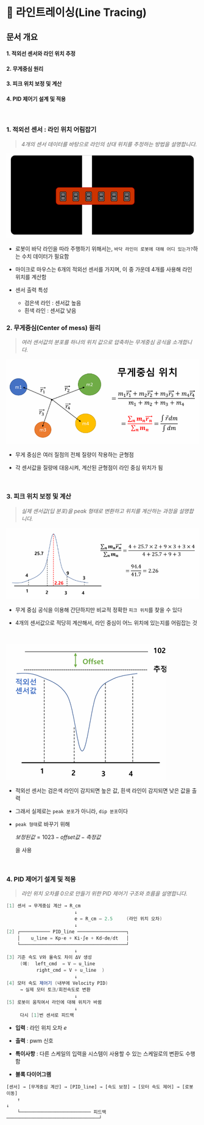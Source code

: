 # 🏁 라인트레이싱(Line Tracing)
## 문서 개요
#### 1. 적외선 센서와 라인 위치 추정
#### 2. 무게중심 원리
#### 3. 피크 위치 보정 및 계산
#### 4. PID 제어기 설계 및 적용

<br>

### 1. 적외선 센서 : 라인 위치 어림잡기
> *4개의 센서 데이터를 바탕으로 라인의 상대 위치를 추정하는 방법을 설명합니다.*

![alt text](/data/4/4_1.png)

- 로봇이 바닥 라인을 따라 주행하기 위해서는, `바닥 라인이 로봇에 대해 어디 있는가?`하는 수치 데이터가 필요함

- 마이크로 마우스는 6개의 적외선 센서를 가지며, 이 중 가운데 4개를 사용해 라인 위치를 계산함

- 센서 출력 특성
    - 검은색 라인 : 센서값 높음
    - 흰색 라인 : 센서값 낮음

### 2. 무게중심(Center of mess) 원리
> *여러 센서값의 분포를 하나의 위치 값으로 압축하는 무게중심 공식을 소개합니다.*

![alt text](/data/4/4_2.png)

- 무게 중심은 여러 질점의 전체 질량이 작용하는 균형점

- 각 센서값을 질량에 대응시켜, 계산된 균형점이 라인 중심 위치가 됨

<br>

### 3. 피크 위치 보정 및 계산
> *실제 센서값(딥 분포)을 peak 형태로 변환하고 위치를 계산하는 과정을 설명합니다.*


![alt text](/data/4/4_3.png)

- 무게 중심 공식을 이용해 간단하지만 비교적 정확한 `피크 위치`를 찾을 수 있다

- 4개의 센서값으로 적당히 계산해서, 라인 중심이 어느 위치에 있는지를 어림잡는 것

<br>

![alt text](/data/4/4_4.png)

- 적외선 센서는 검은색 라인이 감지되면 높은 값, 흰색 라인이 감지되면 낮은 값을 출력

- 그래서 실제로는 `peak 분포`가 아니라, `dip 분포`이다

- `peak 형태`로 바꾸기 위해 

    $보정된 값 = 1023 - offset 값 - 측정값$

    을 사용

<br>

### 4. PID 제어기 설계 및 적용

> *라인 위치 오차를 0으로 만들기 위한 PID 제어기 구조와 흐름을 설명합니다.*

```csharp
[1] 센서 → 무게중심 계산 → R_cm
                         ↓
                         e = R_cm – 2.5     (라인 위치 오차)
                         ↓
[2] ┌─────────── PID_line ──────────────────┐
    │    u_line = Kp·e + Ki·∫e + Kd·de/dt   │
    └───────────────────────────────────────┘
                         ↓
[3] 기준 속도 V와 율속도 차이 ΔV 생성  
     (예:  left_cmd  = V – u_line  
           right_cmd = V + u_line  )  
                         ↓
[4] 모터 속도 제어기 (내부에 Velocity PID)  
     → 실제 모터 토크/회전속도로 변환  
                         ↓
[5] 로봇이 움직여서 라인에 대해 위치가 바뀜  
                         ↓  
     다시 [1]번 센서로 피드백
```

- **입력** : 라인 위치 오차 $e$

- **출력** : pwm 신호

- **특이사항** : 다른 스케일의 입력을 시스템이 사용할 수 있는 스케일로의 변환도 수행함

- **블록 다이어그램**

```
[센서] → [무게중심 계산] → [PID_line] → [속도 보정] → [모터 속도 제어] → [로봇 이동]
    ↑                                                                   ↓
    └────────────────────────── 피드백 ──────────────────────────────────┘

```